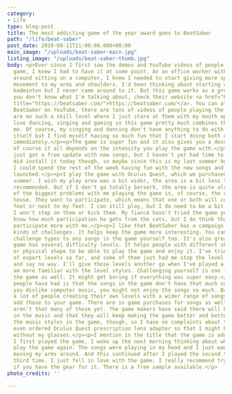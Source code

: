 ```yaml
---
category:
- Life
type: blog-post
title: The most addicting game of the year award goes to BeatSaber
path: "/life/beat-saber"
post_date: 2019-09-11T21:00:00.000+00:00
main_image: "/uploads/beat-saber-main.jpg"
listing_image: "/uploads/beat-saber-thumb.jpg"
body: <p>Ever since I first saw the demos and YouTube videos of people playing the
  game, I knew I had to have it at some point. As an office worker with hobbies revolving
  around sitting on a computer, I knew I needed to start giving more specifically
  movement to my arms and shoulders. I'd been thinking about starting up tennis or
  badminton but I never came around to it. But this game works as a great substitute.</p><p>If
  you don't know what I'm talking about, check their website <a href="https://beatsaber.com/"
  title="https://beatsaber.com/">https://beatsaber.com/</a>. You can also search for
  BeatSaber on YouTube, there are tons of videos of people playing the game. Some
  are on such a skill level where I just stare at them with my mouth open.</p><p>I
  love dancing, singing and gaming so this game pretty much combines them all for
  me. Of course, my singing and dancing don't have anything to do with the gameplay
  itself but I find myself having so much fun that I start doing both of those almost
  immediately.</p><p>The game is super fun and it also gives you a decent cardio workout,
  of course it all depends on the intensity you play the game with.</p><p>The game
  just got a free update with new songs, but I haven't yet had time to test it. I
  did install it today though, so maybe since this is my last summer holiday week,
  I could spend the rest of the week having fun with the new songs and features they
  launched.</p><p>I play the game with Oculus Quest, which we purchased earlier this
  summer. I wish my play area was a bit wider, the area is a bit less than what is
  recommended. But if I don't go totally berserk, the area is quite alright.</p><p>One
  of the biggest problems with me playing the game is, of course, the cats of the
  house. They want to participate, which means that one or both will come lay on my
  feet or next to my feet. I can still play, but I do need to be a bit careful so
  I won't step on them or kick them. My fiancé hasn't tried the game yet, so we don't
  know how much participation he gets from the cats, but I do think that the cats
  participate more with me.</p><p>I like that BeatSaber has a campaign with different
  kinds of challenges. It helps keep the game more interesting. You can add those
  challenge types to any songs in the game yourself too. It's also great that the
  game has several difficulty levels. It helps people with different skill levels
  or physical shape to be able to play the game and enjoy it. I've tried a couple
  of expert levels so far, and some of them just had me stop the level immediately
  and say no way. I'll give those levels another go when I've played a bit more and
  am more familiar with the level styles. Challenging yourself is one fun thing in
  the game as well. It might get boring if everything was super easy.</p><p>One complaint
  people have had is that the songs in the game don't have that much variation. If
  you dislike computer music, you might not enjoy the songs so much. But there are
  a lot of people creating their own levels with a wider range of songs and you can
  add those to your game. There are in game purchases for songs as well, though there
  aren't that many of those yet. The game makers have said there will be more variation
  in the music and that they will keep making the game better and better. I do like
  the music styles in the game, though, so I have no complaints about the music.</p><p>I
  even ordered Oculus Quest prescription lens adapter so that I might be able to play
  without my glasses.</p><p>I mention in the title that the game is addictive. After
  I first played the game, I woke up the next morning thinking about when I could
  play the game again. The songs were playing in my head and I just wanted to start
  moving my arms around. And this continued after I played the second time. And the
  third time. I just fell in love with the game. I really recommend trying it out
  if you have the gear for it. There is a free sample available.</p>
photo_credits: ''

---
```

